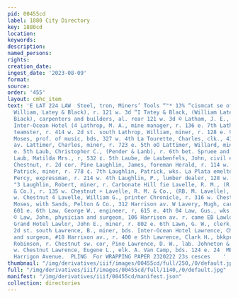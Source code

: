 ```yaml
---
pid: 00455cd
label: 1880 City Directory
key: 1880cd
location: 
keywords: 
description: 
named_persons: 
rights: 
creation_date: 
ingest_date: '2023-08-09'
format: 
source: 
order: '455'
layout: cmhc_item
text: 'E LAT 224 LAW  Steel, tron, Miners’ Tools “"* 13% “cismcat se of eels HON,  Latey,
  William, Latey & Black), r. 121 w. 3d “I Tatey & Black, (William Latey and Daniel
  Biack), carpenters and builders, al. rear 121 w. 3d © Latham, J. E., miner, bds.
  Inter-Ocean Hotel (4 Lathrop, M. A., mine manager, r. 136 e. 7th Lathrop, Wallace,
  teamster, r. 414 w. 2d st. south Lathrop, William, miner, r. 128 e. 9th Latourelle,
  Moses, prof. of music, bds, 327 w. 4th La Tourette, Charles, clk., 415 Harrison
  av. Lattimer, Charles, miner, r. 723 e. 5th oO Lattimer, Willard, miner, r. 728
  e. 5th Laub, Christopher C., (Pender & Lanb), r. 6th bet. Spruee and Leiter av.
  Laub, Matilda Mrs., r, 532 ¢. 5th Laube, de Laubenfels, John, civil engineer, 118
  Chestnut, r. 2d cor. Pine Laughlin, James, foreman Herald, r. 114 w. 7th Laughlin,
  Patrick, miner, r. 778 ¢. 7th Laughlin, Patrick, wks. La Plata emelter Laughlin,
  Percy, expressman, r. 214 w. 4th Laughlin, P., lumber dealer, 128 w. 5th, r. same
  "3 Laughlin, Robert, miner, r. Carbonate Hill fie Lavelle, R. M., (R. M. Lavelle
  & Co.), r. 135 w. Chestnut + Lavelle, R. M. & Co., (RB. M. Lavelle), saloon, 185
  w. Chestnut 4 Lavelle, William G., printer Chronicle, r. 316 w. Chestnut « Lavener,
  Moses, with Sands, Pelton & Co., 312 Harrison av. W Lavery, Mugh, carpenter, r.
  601 e. 6th Law, George W., engineer, r, 615 e. 4th 04 Law, Gus., wks. Le Plata smelter
  © Law, John, physician and surgeon, 106 Harrison av. r. came EB Lawlor, James, cook
  Grand Hotel Lawlor, John E., miner, r. 802 e. 6th Lawn, G. W., clerk, bds. 227 w.
  2d st. south Lawrence, B., miner, bds. [nter-Ocean Hotel Lawrence, Charles W., physician
  and surgeon, #18 Harrixon av., r. 400 e Sth Lawrence, Clark H., bkkpr. George B.
  Robinson, r. Chestnut sw. cor, Pine Lawrence, D. W., lab. Johneton & Old, r, 808
  w. Chestnut Lawrence, Eugene L., elk. A. Van Camp, bds. 124 e. 24  MEYER & Co.,  jot
  Harrigon Avenue.  PLING  For WRAPPING PAPER 2320222 23s cesces    '
thumbnail: "/img/derivatives/iiif/images/00455cd/full/250,/0/default.jpg"
full: "/img/derivatives/iiif/images/00455cd/full/1140,/0/default.jpg"
manifest: "/img/derivatives/iiif/00455cd/manifest.json"
collection: directories
---
```

